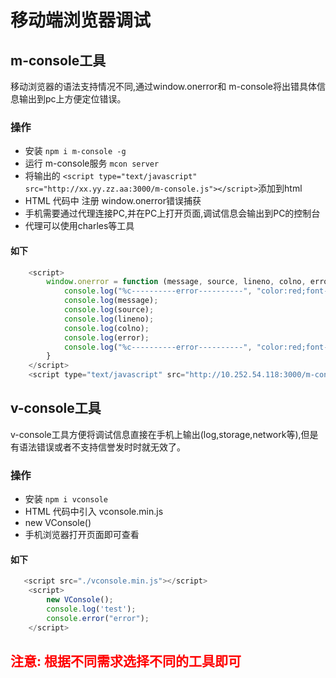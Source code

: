 # 移动端浏览器调试


## m-console工具
移动浏览器的语法支持情况不同,通过window.onerror和 m-console将出错具体信息输出到pc上方便定位错误。

### 操作
* 安装 `npm i m-console -g`
* 运行 m-console服务 `mcon server`
* 将输出的 `<script type="text/javascript" src="http://xx.yy.zz.aa:3000/m-console.js"></script>`添加到html
* HTML 代码中 注册 window.onerror错误捕获
* 手机需要通过代理连接PC,并在PC上打开页面,调试信息会输出到PC的控制台
* 代理可以使用charles等工具

#### 如下

```js
    <script>
        window.onerror = function (message, source, lineno, colno, error) {
            console.log("%c----------error----------", "color:red;font-size:30px");
            console.log(message);
            console.log(source);
            console.log(lineno);
            console.log(colno);
            console.log(error);
            console.log("%c----------error----------", "color:red;font-size:30px");
        }
    </script>
    <script type="text/javascript" src="http://10.252.54.118:3000/m-console.js"></script>
```


## v-console工具
v-console工具方便将调试信息直接在手机上输出(log,storage,network等),但是有语法错误或者不支持信誉发时时就无效了。

### 操作
* 安装 `npm i vconsole`
* HTML 代码中引入 vconsole.min.js
* new VConsole()
* 手机浏览器打开页面即可查看

#### 如下

```js
   <script src="./vconsole.min.js"></script>
    <script>
        new VConsole();
        console.log('test');
        console.error("error");
    </script>
```

## <span style="color:red;">注意: 根据不同需求选择不同的工具即可</span>



